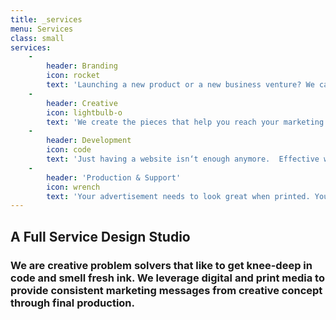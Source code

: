 ```yaml
---
title: _services
menu: Services
class: small
services:
    -
        header: Branding
        icon: rocket
        text: 'Launching a new product or a new business venture? We can help you develop an identity that communicates your brand consistently across all forms of printed and digital media.'
    -
        header: Creative
        icon: lightbulb-o
        text: 'We create the pieces that help you reach your marketing goals. From identity packages, to brochures, advertisements, product packaging, and displays - we can handle all <span class="nobreak">of it.</span>'
    -
        header: Development
        icon: code
        text: 'Just having a website isn‘t enough anymore.  Effective websites look great whether viewed on a laptop, tablet or phone and work in conjunction with your social platforms to get results.'
    -
        header: 'Production & Support'
        icon: wrench
        text: 'Your advertisement needs to look great when printed. Your site needs to function properly under heavy loads. Our staff is here to support you with our 23 years of expertise.'
---
```


## A Full Service Design Studio
### We are creative problem solvers that like to get knee-deep in code and smell fresh ink. We leverage digital and print media to provide consistent marketing messages from creative concept through final production.  

